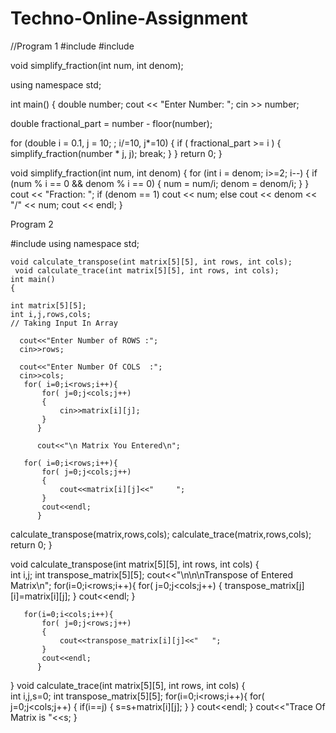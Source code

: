 # Techno-Online-Assignment
//Program 1
#include <iostream>
#include <cmath>

void simplify_fraction(int num, int denom);

using namespace std;

int main()
{
 double number;
 cout << "Enter Number: ";
 cin >> number;

 double fractional_part = number - floor(number);

 for (double i = 0.1, j = 10;  ; i/=10, j*=10)
 {
  if ( fractional_part >= i )
  {
   simplify_fraction(number * j, j);
   break;
  }
 }
 return 0;
}


void simplify_fraction(int num, int denom)
{
 for (int i = denom; i>=2; i--)
 {
  if (num % i == 0 && denom % i == 0)
  {
   num = num/i;
   denom = denom/i;
  }
 }
 cout << "Fraction: ";
 if (denom == 1)
  cout << num;
 else
  cout << denom << "/" << num;
 cout << endl;
}

Program 2

 #include<iostream>
    using namespace std;

    void calculate_transpose(int matrix[5][5], int rows, int cols);
     void calculate_trace(int matrix[5][5], int rows, int cols);
    int main()
    {

    int matrix[5][5];
    int i,j,rows,cols;
    // Taking Input In Array

      cout<<"Enter Number of ROWS :";
      cin>>rows;

      cout<<"Enter Number Of COLS  :";
      cin>>cols;
       for( i=0;i<rows;i++){
           for( j=0;j<cols;j++)
           {
               cin>>matrix[i][j];
           }
          }

          cout<<"\n Matrix You Entered\n";

       for( i=0;i<rows;i++){
           for( j=0;j<cols;j++)
           {
               cout<<matrix[i][j]<<"     ";
           }
           cout<<endl;
          }
calculate_transpose(matrix,rows,cols);
calculate_trace(matrix,rows,cols);
   return 0;
    }

 void calculate_transpose(int matrix[5][5], int rows, int cols)
{   
    int i,j;
    int transpose_matrix[5][5];
    cout<<"\n\n\nTranspose of Entered Matrix\n";
       for(i=0;i<rows;i++){
           for( j=0;j<cols;j++)
           {
               transpose_matrix[j][i]=matrix[i][j];
           }
           cout<<endl;
          }

       for(i=0;i<cols;i++){
           for( j=0;j<rows;j++)
           {
               cout<<transpose_matrix[i][j]<<"   ";
           }
           cout<<endl;
          }
}
 void calculate_trace(int matrix[5][5], int rows, int cols)
{   
    int i,j,s=0;
    int transpose_matrix[5][5];
       for(i=0;i<rows;i++){
           for( j=0;j<cols;j++)
           {
               if(i==j)
               {
                   s=s+matrix[i][j];
               }
           }
           cout<<endl;
          }
cout<<"Trace Of Matrix is "<<s;
}

